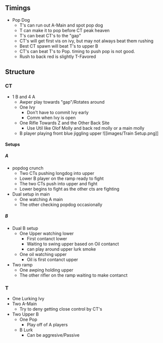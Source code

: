 
## Timings

- Pop Dog
	- T's can run out A-Main and spot pop dog
	- T can make it to pop before CT peak heaven
	- T's can beat CT's to the "gap"
	- CT's will get first vis on ivy, but may not always beat them rushing
	- Best CT spawn will beat T's to upper B
	- CT's can beat T's to Pop. timing to push pop is not good.
	- Rush to back red is slightly T-Favored 

## Structure

### CT

- 1 B and 4 A
	- Awper play towards "gap"/Rotates around
	- One Ivy
		- Don't have to commit Ivy early 
		- Comm when Ivy is open 
	- One Rifle Towards Z and the Other Back Site
		- Use Util like Olof Molly and back red molly or a main molly 
	- B player playing front blue jiggling upper
	![[images/Train Setup.png]]
#### Setups
##### A
- popdog crunch
	- Two CTs pushing longdog into upper
	- Lower B player on the ramp ready to fight
	- The two CTs push into upper and fight
	- Lower begins to fight as the other cts are fighting 
- Dual setup in main
	- One watching A main
	- The other checking popdog occasionally 


##### B
- Dual B setup
	- One Upper watching lower
		- First contanct lower
		- Waiting to swing upper based on Oil contanct
		- can play around upper lurk smoke
	- One oil watching upper
		- Oil is first contanct upper
- Two ramp
	- One awping holding upper
	- The other rifler on the ramp waiting to make contanct

### T

- One Lurking Ivy
- Two A-Main
	- Try to deny getting close control by CT's 
- Two Upper B
	- One Pop
		- Play off of A players
	- B Lurk
		- Can be aggresive/Passive
